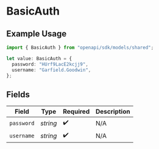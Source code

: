 # BasicAuth

## Example Usage

```typescript
import { BasicAuth } from "openapi/sdk/models/shared";

let value: BasicAuth = {
  password: "HUrf9LacE2kcjj9",
  username: "Garfield.Goodwin",
};
```

## Fields

| Field              | Type               | Required           | Description        |
| ------------------ | ------------------ | ------------------ | ------------------ |
| `password`         | *string*           | :heavy_check_mark: | N/A                |
| `username`         | *string*           | :heavy_check_mark: | N/A                |